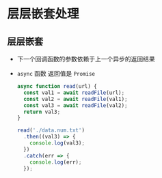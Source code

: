 # 层层嵌套处理

## 层层嵌套

+ 下一个回调函数的参数依赖于上一个异步的返回结果

+ `async` 函数 返回值是 `Promise`

  ```js
  async function read(url) {
    const val1 = await readFile(url);
    const val2 = await readFile(val1);
    const val3 = await readFile(val2);
    return val3;
  }

  read('./data.num.txt')
    .then((val3) => {
      console.log(val3);
    })
    .catch(err => {
      console.log(err);
    });
  ```
